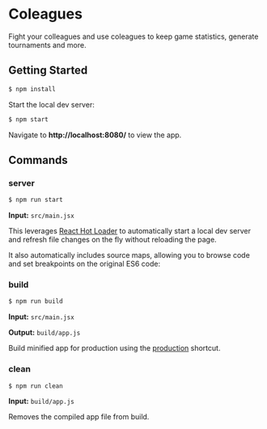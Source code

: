 # Coleagues
Fight your colleagues and use coleagues to keep game statistics, generate tournaments and more.

## Getting Started

```sh
$ npm install
```

Start the local dev server:

```sh
$ npm start
```

Navigate to **http://localhost:8080/** to view the app.

## Commands

### server

```sh
$ npm run start
```

**Input:** `src/main.jsx`

This leverages [React Hot Loader](https://github.com/gaearon/react-hot-loader) to automatically start a local dev server and refresh file changes on the fly without reloading the page.

It also automatically includes source maps, allowing you to browse code and set breakpoints on the original ES6 code:

### build

```sh
$ npm run build
```

**Input:** `src/main.jsx`

**Output:** `build/app.js`

Build minified app for production using the [production](http://webpack.github.io/docs/cli.html#production-shortcut-p) shortcut.


### clean

```sh
$ npm run clean
```

**Input:** `build/app.js`

Removes the compiled app file from build.